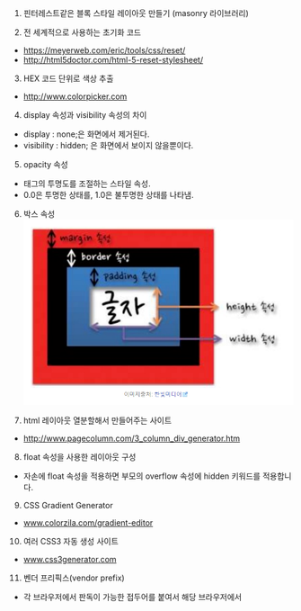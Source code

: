 1. 핀터레스트같은 블록 스타일 레이아웃 만들기 (masonry 라이브러리)

2. 전 세계적으로 사용하는 초기화 코드
- https://meyerweb.com/eric/tools/css/reset/
- http://html5doctor.com/html-5-reset-stylesheet/

3. HEX 코드 단위로 색상 추출
- http://www.colorpicker.com

4. display 속성과 visibility 속성의 차이
- display : none;은 화면에서 제거된다.
- visibility : hidden; 은 화면에서 보이지 않을뿐이다.

5. opacity 속성
- 태그의 투명도를 조절하는 스타일 속성.
- 0.0은 투명한 상태를, 1.0은 불투명한 상태를 나타냄.

6. 박스 속성
![CSS 박스 모델 속성](/images/css_box_model_property.PNG)

7. html 레이아웃 열분할해서 만들어주는 사이트
- http://www.pagecolumn.com/3_column_div_generator.htm

8. float 속성을 사용한 레이아웃 구성
- 자손에 float 속성을 적용하면 부모의 overflow 속성에 hidden 키워드를 적용합니다.

9. CSS Gradient Generator
- www.colorzila.com/gradient-editor

10. 여러 CSS3 자동 생성 사이트
- www.css3generator.com

11. 벤더 프리픽스(vendor prefix)
- 각 브라우저에서 판독이 가능한 접두어를 붙여서 해당 브라우저에서 
